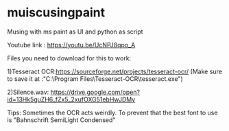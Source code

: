 # muiscusingpaint
Musing with ms paint as UI and python as script

Youtube link : https://youtu.be/UcNPJ8qpo_A


Files you need to download for this to work:



1)Tesseract OCR:https://sourceforge.net/projects/tesseract-ocr/ (Make sure to save it at :"C:\Program Files\Tesseract-OCR\tesseract.exe")


2)Silence.wav: https://drive.google.com/open?id=13Hk5guZH6_fZx5_2xufOXG51ebHwJDMy



Tips:
Sometimes the OCR acts weirdly. To prevent that the best font to use is "Bahnschrift SemiLight Condensed"

